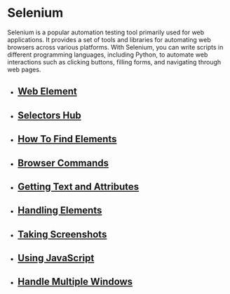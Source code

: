 # Selenium

Selenium is a popular automation testing tool primarily used for web applications. It provides a set of tools and libraries for automating web browsers across various platforms. With Selenium, you can write scripts in different programming languages, including Python, to automate web interactions such as clicking buttons, filling forms, and navigating through web pages.

- ## [Web Element](docs/selenium/web_element.md)
- ## [Selectors Hub](docs/selenium/selectors_hub.md)
- ## [How To Find Elements](docs/selenium/how_to_find_elements.md)
- ## [Browser Commands](docs/selenium/browser_commands.md)
- ## [Getting Text and Attributes](docs/selenium/get_text_and_attributes.md)
- ## [Handling Elements](docs/selenium/handling_elements.md)
- ## [Taking Screenshots](docs/selenium/taking_screenshots.md)
- ## [Using JavaScript](docs/selenium/using_javascript.md)
- ## [Handle Multiple Windows](docs/selenium/handle_multiple_windows.md)
